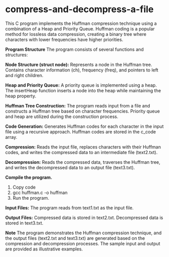 # compress-and-decompress-a-file

This C program implements the Huffman compression technique using a combination of a Heap and Priority Queue. Huffman coding is a popular method for lossless data compression, creating a binary tree where characters with lower frequencies have higher priorities.

**Program Structure**
The program consists of several functions and structures:

**Node Structure (struct node):**
Represents a node in the Huffman tree.
Contains character information (ch), frequency (freq), and pointers to left and right children.

**Heap and Priority Queue:**
A priority queue is implemented using a heap.
The insertHeap function inserts a node into the heap while maintaining the heap property.

**Huffman Tree Construction:**
The program reads input from a file and constructs a Huffman tree based on character frequencies.
Priority queue and heap are utilized during the construction process.

**Code Generation:**
Generates Huffman codes for each character in the input file using a recursive approach.
Huffman codes are stored in the c_code array.

**Compression:**
Reads the input file, replaces characters with their Huffman codes, and writes the compressed data to an intermediate file (text2.txt).

**Decompression:**
Reads the compressed data, traverses the Huffman tree, and writes the decompressed data to an output file (text3.txt).

**Compile the program.**

1. Copy code
2. gcc huffman.c -o huffman
3. Run the program.

**Input Files:**
The program reads from text1.txt as the input file.

**Output Files:**
Compressed data is stored in text2.txt.
Decompressed data is stored in text3.txt.

**Note**
The program demonstrates the Huffman compression technique, and the output files (text2.txt and text3.txt) are generated based on the compression and decompression processes. The sample input and output are provided as illustrative examples.
